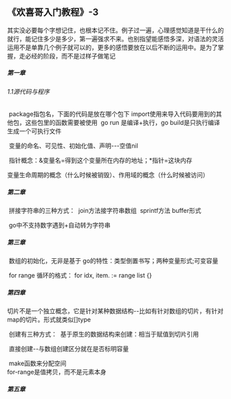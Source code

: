 ## 《欢喜哥入门教程》-3

​		其实没必要每个字想记住，也根本记不住。例子过一遍，心理感觉知道是干什么的就行，能记住多少是多少，第一遍强求不来。也别指望能感悟多深，对语法的灵活运用不是单靠几个例子就可以的，更多的感悟要放在以后不断的运用中。
​		是为了掌握，走必经的阶段，而不是过样子做笔记

##### 第一章

###### 1.1源代码与程序

​		package指包名，下面的代码是放在哪个包下
​		import使用来导入代码要用到的其他包，这些包里的函数需要被使用
​		go run 是编译+执行，go build是只执行编译生成一个可执行文件

​		变量的命名、可见性、初始化值、声明---空值nil

​		指针概念：&变量名=得到这个变量所在内存的地址；*指针=这块内存

​		变量生命周期的概念（什么时候被销毁）、作用域的概念（什么时候被访问）	



##### 第二章

​		拼接字符串的三种方式：
​				join方法接字符串数组
​				sprintf方法
​				buffer形式

​		go中不支持数字遇到+自动转为字符串



##### 第三章

​		数组的初始化，无非是基于 go的特性：类型倒置书写；两种变量形式;可变容量

​		for range 循环的格式：   for idx, item. := range list {}

##### 第四章

​		切片不是一个独立概念，它是针对某种数据结构--比如有针对数组的切片，有针对map的切片。形式就类似[]type

​		创建有三种方式：
​				基于原生的数据结构来创建：相当于赋值到切片引用

​				直接创建--与数组创建区分就在是否标明容量

​				make函数来分配空间				
​		for-range是值拷贝，而不是元素本身

##### 第五章

​		